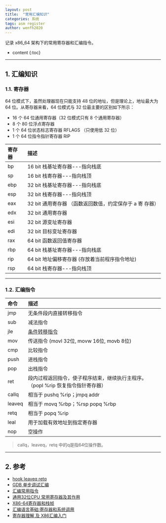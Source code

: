 ```yaml
---
layout: post
title:  "常用汇编知识"
categories: 系统
tags: asm register
author: wenfh2020
---
```


记录 x86_64 架构下的常用寄存器和汇编指令。




* content
{:toc}

---

## 1. 汇编知识

### 1.1. 寄存器

64 位模式下，虽然处理器现在只能支持 48 位的地址，但是理论上，地址最大为 64 位。从寄存器来看，64 位模式与 32 位最主要的区别如下所示：

* 16 个 64 位通用寄存器（32 位模式只有 8 个通用寄存器）
* 8 个 80 位浮点寄存器
* 1 个 64 位状态标志寄存器 RFLAGS （只使用低 32 位）
* 1 个 64 位指令指针寄存器 RIP

| 寄存器 | 描述                                                     |
| :----- | :------------------------------------------------------- |
| bp     | 16 bit 栈基址寄存器---指向栈底                           |
| sp     | 16 bit 栈寄存器---指向栈顶                               |
| ebp    | 32 bit 栈基址寄存器---指向栈底                           |
| esp    | 32 bit 栈寄存器---指向栈顶                               |
| eax    | 32 bit 通用寄存器 （函数返回数值，约定保存于 a 寄 存器） |
| edx    | 32 bit 通用寄存器                                        |
| esi    | 32 bit 源变址寄存器                                      |
| edi    | 32 bit 目标变址寄存器                                    |
| rax    | 64 bit 函数返回值寄存器                                  |
| rbp    | 64 bit 栈基址寄存器---指向栈底                           |
| rip    | 64 bit 地址偏移寄存器 (存放着当前程序指令地址)           |
| rsp    | 64 bit 栈寄存器---指向栈顶                               |

---

### 1.2. 汇编指令

| 命令   | 描述                                                                             |
| :----- | :------------------------------------------------------------------------------- |
| jmp    | 无条件段内直接转移指令                                                           |
| sub    | 减法指令                                                                         |
| jle    | [条件转移指令](https://zhidao.baidu.com/question/284101534.html)                 |
| mov    | 传送指令  (movl 32位, movw 16位, movb 8位)                                       |
| cmp    | 比较指令                                                                         |
| push   | 进栈指令                                                                         |
| pop    | 出栈指令                                                                         |
| ret    | 段内过程返回指令，使子程序结束，继续执行主程序。（popl %rip 恢复指令指针寄存器） |
| callq  | 相当于 pushq %rip；jmpq addr                                                     |
| leaveq | 相当于 movq %rbp；%rsp popq %rbp                                                 |
| retq   | 相当于 popq %rip                                                                 |
| leal   | 用于加载有效地址到指定寄存器                                                     |
| nop    | 空操作                                                                           |

> callq，leaveq，retq 中的q是指64位操作数。

---

## 2. 参考

* [hook leaveq retq](https://blog.csdn.net/linuxheik/article/details/49277041?t=1488286725179)
* [GDB 单步调试汇编](https://github.com/zhangyachen/zhangyachen.github.io/issues/134)
* [汇编常用指令](https://blog.csdn.net/qq_36982160/article/details/82950848)
* [通用32位CPU 常用寄存器及其作用](https://www.cnblogs.com/daryl-blog/p/11369588.html)
* [X86-64寄存器和栈帧](https://blog.csdn.net/wangquan1992/article/details/90376995)
* [汇编语言基础:寄存器和系统调用](https://www.cnblogs.com/yungyu16/p/13024485.html)
* [寄存器理解 及 X86汇编入门](https://www.cnblogs.com/jokerjason/p/9455638.html)
